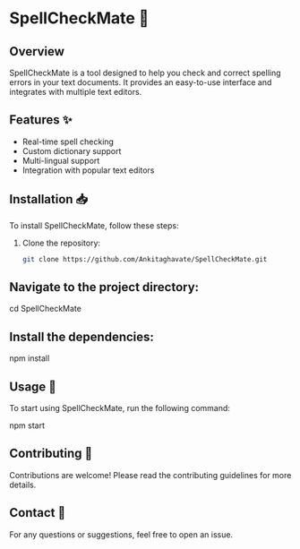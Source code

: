 # SpellCheckMate 📝

## Overview
SpellCheckMate is a tool designed to help you check and correct spelling errors in your text documents. It provides an easy-to-use interface and integrates with multiple text editors.

## Features ✨
- Real-time spell checking
- Custom dictionary support
- Multi-lingual support
- Integration with popular text editors

## Installation 📥
To install SpellCheckMate, follow these steps:
1. Clone the repository:
   ```bash
   git clone https://github.com/Ankitaghavate/SpellCheckMate.git

## Navigate to the project directory:
cd SpellCheckMate
## Install the dependencies:
npm install
## Usage 🚀
To start using SpellCheckMate, run the following command:

npm start
## Contributing 🤝
Contributions are welcome! Please read the contributing guidelines for more details.

## Contact 📧
For any questions or suggestions, feel free to open an issue. 

